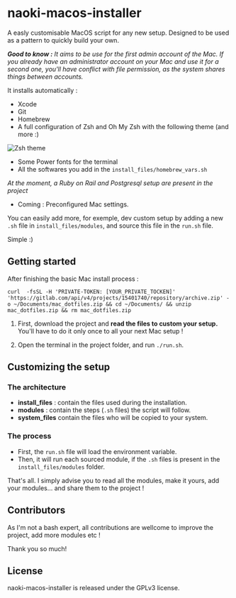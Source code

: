 # naoki-macos-installer

A easly customisable MacOS script for any new setup. Designed to be used as a pattern to quickly build your own.

*__Good to know :__ It aims to be use for the first admin account of the Mac. If you already have an administrator account on your Mac and use it for a second one, you'll have conflict with file permission, as the system shares things between accounts.*

It installs automatically :

- Xcode
- Git
- Homebrew
- A full configuration of Zsh and Oh My Zsh with the following theme (and more :)

![Zsh theme](https://i.ibb.co/n1qLwgc/Capture-d-cran-2021-11-23-10-06-29.png "zsh theme")

- Some Power fonts for the terminal
- All the softwares you add in the `install_files/homebrew_vars.sh`

*At the moment, a Ruby on Rail and Postgresql setup are present in the project*

- Coming : Preconfigured Mac settings.

You can easily add more, for exemple, dev custom setup by adding a new `.sh` file in `install_files/modules`, and source this file in the `run.sh` file.

Simple :)

## Getting started

After finishing the basic Mac install process :

`curl  -fsSL -H 'PRIVATE-TOKEN: [YOUR_PRIVATE_TOCKEN]' 'https://gitlab.com/api/v4/projects/15401740/repository/archive.zip' -o ~/Documents/mac_dotfiles.zip && cd ~/Documents/ && unzip mac_dotfiles.zip && rm mac_dotfiles.zip`

1. First, download the project and **read the files to custom your setup.** You'll have to do it only once to all your next Mac setup !

2. Open the terminal in the project folder, and run `./run.sh`.

## Customizing the setup

### The architecture

* **install_files** : contain the files used during the installation.
* **modules** : contain the steps (`.sh` files) the script will follow.
* **system_files** contain the files who will be copied to your system.

### The process

* First, the `run.sh` file will load the environment variable.
* Then, it will run each sourced module, if the `.sh` files is present in the `install_files/modules` folder.

That's all. I simply advise you to read all the modules, make it yours, add your modules... and share them to the project !

## Contributors

As I'm not a bash expert, all contributions are wellcome to improve the project, add more modules etc !

Thank you so much!

## License

naoki-macos-installer is released under the GPLv3 license.
